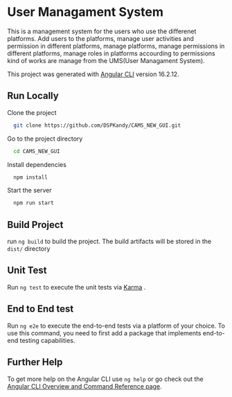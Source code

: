 
# User Managament System

This is a management system for the users who use the differenet platforms. Add users to the platforms, manage user activities and permission in different platforms, manage platforms, manage permissions in different platforms, manage roles in platforms accourding to permissions kind of works are manage from the UMS(User Managament System). 

This project was generated with [Angular CLI](https://github.com/angular/angular-cli) version 16.2.12.


## Run Locally

Clone the project

```bash
  git clone https://github.com/DSPKandy/CAMS_NEW_GUI.git
```

Go to the project directory

```bash
  cd CAMS_NEW_GUI
```

Install dependencies

```bash
  npm install
```

Start the server

```bash
  npm run start
```


## Build Project

run `ng build` to build the project. The build artifacts will be stored in the `dist/` directory
## Unit Test

Run `ng test` to execute the unit tests via [Karma](https://karma-runner.github.io/latest/index.html) .
## End to End test

Run `ng e2e` to execute the end-to-end tests via a platform of your choice. To use this command, you need to first add a package that implements end-to-end testing capabilities.
## Further Help

To get more help on the Angular CLI use `ng help` or go check out the [Angular CLI Overview and Command Reference page](https://angular.io/cli).